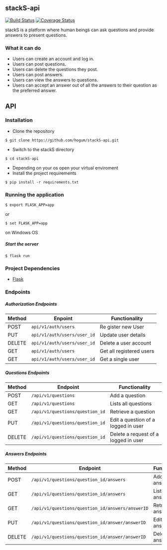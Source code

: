 ## stackS-api

[![Build Status](https://travis-ci.org/hogum/stackS-api.svg?branch=develop)](https://travis-ci.org/hogum/stackS-api)
[![Coverage Status](https://coveralls.io/repos/github/hogum/stackS-api/badge.svg)](https://coveralls.io/github/hogum/stackS-api)

stackS is a platform where human beings can ask questions and provide answers to present questions.

### What it can do
- Users can create an account and log in.
- Users can post questions.
- Users can delete the questions they post.
- Users can post answers.
- Users can view the answers to questions.
- Users can accept an answer out of all the answers to their question as the preferred answer. 

## API
### Installation
- Clone the repository
```shell
$ git clone https://github.com/hogum/stackS-api.git
```
- Switch to the stackS directory
```shell
$ cd stackS-api
```
- Depending on your os open your virtual enviroment
- Install the project requirements
```shell
$ pip install -r requirements.txt
```

### Running the application
```shell 
$ export FLASK_APP=app
```
or
```shell
$ set FLASK_APP=app
```
on Windows OS
##### Start the server
``` shell
$ flask run
```

### Project Dependencies
- [Flask](http://flask.pocoo.org/)

### Endpoints

##### Authorization Endpoints

Method | Enpoint | Functionality
--- | --- |---
POST | `api/v1/auth/users` | Re gister new User
PUT | `api/v1/auth/users/user_id` | Update user details
DELETE | `api/v1/auth/users/user_id` | Delete a user account
GET | `api/v1/auth/users` | Get all registered users
GET | `api/v1/auth/users/user_id` | Get a single user



##### Questions Endpoints

Method | Endpoint | Functionality
--- | --- | ---
POST | `/api/v1/questions` | Add a question
GET | `/api/v1/questions` | Lists all questions 
GET | `/api/v1/questions/question_id` | Retrieve a question 
PUT | `/api/v1/questions/question_id` | Edit a question of a logged in user
DELETE | `/api/v1/questions/question_id` | Delete a request of a logged in user



##### Answers Endpoints


Method | Endpoint | Functionality
--- | --- | ---
POST | `/api/v1/questions/question_id/answers` | Add an answer
GET | `/api/v1/questions/question_id/answers` | Lists all answers 
GET | `/api/v1/questions/question_id/answers/answerID` | Retrieve an answers 
PUT | `/api/v1/questions/question_id/answer/answerID` | Edit an answer 
DELETE | `/api/v1/questions/question_id/answer/answerID` | Delete an answer
